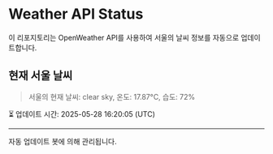 
# Weather API Status

이 리포지토리는 OpenWeather API를 사용하여 서울의 날씨 정보를 자동으로 업데이트합니다.

## 현재 서울 날씨
> 서울의 현재 날씨: clear sky, 온도: 17.87°C, 습도: 72%

⏳ 업데이트 시간: 2025-05-28 16:20:05 (UTC)

---
자동 업데이트 봇에 의해 관리됩니다.
